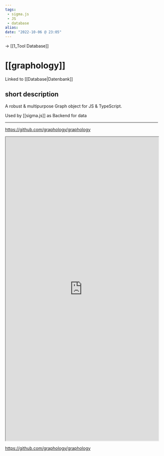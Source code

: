 ```yaml
---
tags:
 - sigma.js
 - JS
 - database
alias: 
date: "2022-10-06 @ 23:05"
---
```

-> [[1_Tool Database]]

# [[graphology]]

Linked to  [[Database|Datenbank]]

## short description
A robust & multipurpose Graph object for JS & TypeScript.

Used by [[sigma.js]] as Backend for data 
___
https://github.com/graphology/graphology

<iframe style="width: 100%; height: 1000px; overflow: hidden;" src="https://github.com/graphology/graphology" width="100" height="100" scrolling="no">Iframes not supported</iframe>



https://github.com/graphology/graphology

